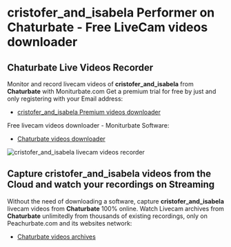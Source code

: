 # cristofer_and_isabela Performer on Chaturbate - Free LiveCam videos downloader

## Chaturbate Live Videos Recorder

Monitor and record livecam videos of **cristofer_and_isabela** from **Chaturbate** with Moniturbate.com
Get a premium trial for free by just and only registering with your Email address:
* [cristofer_and_isabela Premium videos downloader](https://moniturbate.com/request-demo-licence-key.html)

Free livecam videos downloader - Moniturbate Software:
* [Chaturbate videos downloader](https://moniturbate.com/moniturbate-download-software.html)

![cristofer_and_isabela livecam videos recorder](https://peachurnet.com/templates/moniturbate-software.png)


## Capture cristofer_and_isabela videos from the Cloud and watch your recordings on Streaming

Without the need of downloading a software, capture **cristofer_and_isabela** livecam videos from **Chaturbate** 100% online.
Watch Livecam archives from **Chaturbate** unlimitedly from thousands of existing recordings, only on Peachurbate.com and its websites network:
* [Chaturbate videos archives](https://peachurnet.com/)